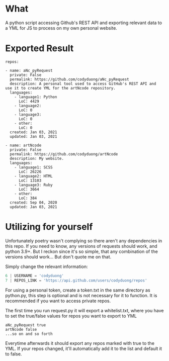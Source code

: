 # What
A python script accessing Github's REST API and exporting relevant data to a YML for JS to process on my own personal website.

# Exported Result
```YML
repos:

- name: aNc_pyRequest
  private: False
  permalink: https://github.com/codyduong/aNc_pyRequest
  description: A personal tool used to access GitHub's REST API and use it to create YML for the artNcode repository.
  languages:
    - language1: Python
      LoC: 4429
    - language2: 
      LoC: 0
    - language3: 
      LoC: 0
    - other:
      LoC: 0
  created: Jan 03, 2021
  updated: Jan 03, 2021

- name: artNcode
  private: False
  permalink: https://github.com/codyduong/artNcode
  description: My website.
  languages:
    - language1: SCSS
      LoC: 26226
    - language2: HTML
      LoC: 13103
    - language3: Ruby
      LoC: 3664
    - other:
      LoC: 384
  created: Sep 04, 2020
  updated: Jan 03, 2021
```

# Utilizing for yourself
Unfortunately poetry wasn't complying so there aren't any dependencies in this repo. If you need to know, any versions of requests should work, and python 3.9+. But I reckon since it's so simple, that any combination of the versions should work... But don't quote me on that.

Simply change the relevant information:
```python
6 | USERNAME = 'codyduong'
7 | REPOS_LINK = 'https://api.github.com/users/codyduong/repos'
```
For using a personal token, create a token.txt in the same directory as python.py, this step is optional and is not necessary for it to function. It is recommended if you want to access private repos.

The first time you run request.py it will export a whitelist.txt, where you have to set the true/false values for repos you want to export to YML
```
aNc_pyRequest true
artNcode false
...so on and so forth
```

Everytime afterwards it should export any repos marked with true to the YML. If your repos changed, it'll automatically add it to the list and default it to false.
